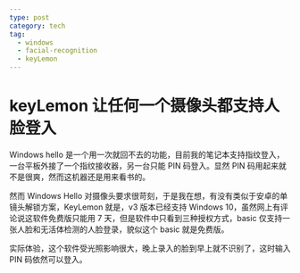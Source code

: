 ```yaml
---
type: post
category: tech
tag:
  - windows
  - facial-recognition
  - keyLemon
---
```


# keyLemon 让任何一个摄像头都支持人脸登入

Windows hello 是一个用一次就回不去的功能，目前我的笔记本支持指纹登入，一台平板外接了一个指纹接收器，另一台只能 PIN 码登入。显然 PIN 码用起来就不是很爽，然而这机器还是用来看书的。

然而 Windows Hello 对摄像头要求很苛刻，于是我在想，有没有类似于安卓的单镜头解锁方案，KeyLemon 就是，v3 版本已经支持 Windows 10，虽然网上有评论说这软件免费版只能用 7 天，但是软件中只看到三种授权方式，basic 仅支持一张人脸和无活体检测的人脸登录，貌似这个 basic 就是免费版。

实际体验，这个软件受光照影响很大，晚上录入的脸到早上就不识别了，这时输入 PIN 码依然可以登入。
